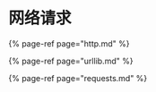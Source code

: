 # 网络请求

{% page-ref page="http.md" %}

{% page-ref page="urllib.md" %}

{% page-ref page="requests.md" %}

